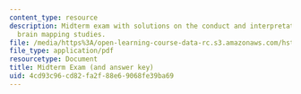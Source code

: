 ```yaml
---
content_type: resource
description: Midterm exam with solutions on the conduct and interpretation of human
  brain mapping studies.
file: /media/https%3A/open-learning-course-data-rc.s3.amazonaws.com/hst-583-functional-magnetic-resonance-imaging-data-acquisition-and-analysis-fall-2008/4cd93c96cd82fa2f88e69068fe39ba69_midterm_soln.pdf
file_type: application/pdf
resourcetype: Document
title: Midterm Exam (and answer key)
uid: 4cd93c96-cd82-fa2f-88e6-9068fe39ba69
---
```

